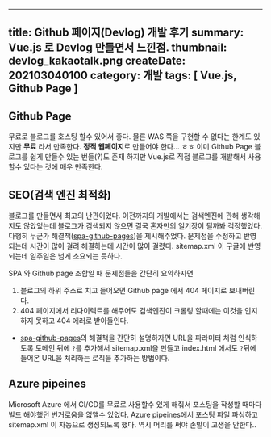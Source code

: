 -----
title: Github 페이지(Devlog) 개발 후기
summary: Vue.js 로 Devlog 만들면서 느낀점.
thumbnail: devlog_kakaotalk.png
createDate: 202103040100
category: 개발
tags: [ Vue.js, Github Page ]
-----

## Github Page

무료로 블로그를 호스팅 할수 있어서 좋다. 물론 WAS 쪽을 구현할 수 없다는 한계도 있지만 **무료** 라서 만족한다.
**정적 웹페이지**로 만들어야 한다... ㅎㅎ
 이미 Github Page 블로그를 쉽게 만들수 있는 번들(?)도 존재 하지만 Vue.js로 직접 블로그를 개발해서 사용할수 있다는 것에 매우 만족한다.

## SEO(검색 엔진 최적화)

블로그를 만들면서 최고의 난관이었다. 이전까지의 개발에서는 검색엔진에 관해 생각해지도 않았었는데 블로그가 검색되지 않으면 결국 혼자만의 일기장이 될까봐 걱정했었다. 다행히 누군가 해결책([spa-github-pages](https://github.com/rafgraph/spa-github-pages))을 제시해주었다. 문제점을 수정하고 반영되는데 시간이 많이 걸려 해결하는데 시간이 많이 걸렸다. sitemap.xml 이 구글에 반영되는데 일주일은 넘게 소요되는 듯하다.

SPA 와  Github page 조합일 때 문제점들을 간단히 요약하자면

1. 블로그의 하위 주소로 치고 들어오면 Github page 에서 404 페이지로 보내버린다.
1. 404 페이지에서 리다이렉트를 해주어도 검색엔진이 크롤링 할때에는 이것을 인지하지 못하고  404 에러로 받아들인다. 
* [spa-github-pages](https://github.com/rafgraph/spa-github-pages)의 해결책을 간단히 설명하자면 URL을 파라미터 처럼 인식하도록 도메인 뒤에 `?`를 추가해서 sitemap.xml을 만들고  index.html 에서도 `?`뒤에 들어온 URL을 처리하는 로직을 추가하는 방법이다.

## Azure pipeines

Microsoft Azure 에서 CI/CD를 무료로 사용할수 있게 해줘서 포스팅을 작성할 때마다 빌드 해야했던 번거로움을 없앨수 있었다. Azure pipeines에서 포스팅 파일 파싱하고 sitemap.xml 이 자동으로 생성되도록 했다. 역시 머리를 써야 손발이 고생을 안한다..